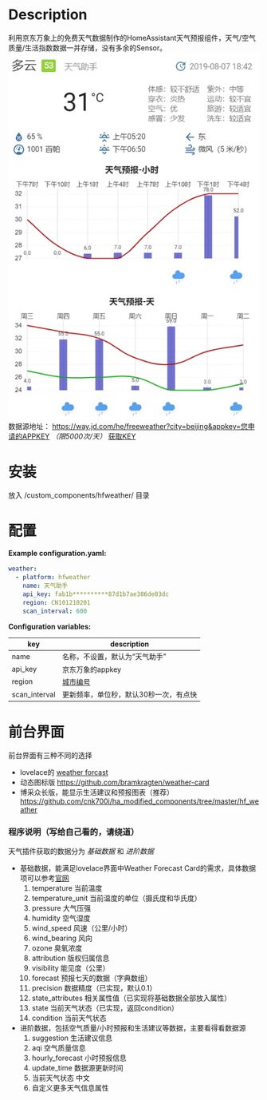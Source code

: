 # Description
利用京东万象上的免费天气数据制作的HomeAssistant天气预报组件，天气/空气质量/生活指数数据一并存储，没有多余的Sensor。
![avatar](https://github.com/aalavender/HFWeather/blob/master/1.PNG)
数据源地址： https://way.jd.com/he/freeweather?city=beijing&appkey=您申请的APPKEY *（限5000次/天）* [获取KEY](https://uc.jdcloud.com/login?returnUrl=https%3A%2F%2Fwx.jdcloud.com%2Fmarket%2Fapi%2F10610)

# 安装
放入 <config directory>/custom_components/hfweather/ 目录

# 配置
**Example configuration.yaml:**
```yaml
weather:
  - platform: hfweather
    name: 天气助手
    api_key: fab1b**********87d1b7ae386de03dc
    region: CN101210201
    scan_interval: 600
```

**Configuration variables:**

|  key   | description  |
|  ----  | ----  |
| name  | 名称，不设置，默认为“天气助手” |
| api_key  | 京东万象的appkey |
| region  | [城市编号](https://where.heweather.com/index.html) |
| scan_interval  | 更新频率，单位秒，默认30秒一次，有点快 |

# 前台界面
前台界面有三种不同的选择
- lovelace的 [weather forcast](https://www.home-assistant.io/lovelace/weather-forecast/)
- 动态图标版 https://github.com/bramkragten/weather-card
- 博采众长版，能显示生活建议和预报图表（推荐） https://github.com/cnk700i/ha_modified_components/tree/master/hf_weather
    
### 程序说明（写给自己看的，请绕道）
天气插件获取的数据分为 *基础数据* 和 *进阶数据* 
* 基础数据，能满足lovelace界面中Weather Forecast Card的需求，具体数据项可以参考[官网](https://github.com/home-assistant/home-assistant/blob/dev/homeassistant/components/weather/__init__.py)
    1) temperature 当前温度
    2) temperature_unit 当前温度的单位（摄氏度和华氏度）
    3) pressure 大气压强
    4) humidity 空气湿度
    5) wind_speed 风速（公里/小时）
    6) wind_bearing 风向
    7) ozone 臭氧浓度
    8) attribution 版权归属信息
    9) visibility 能见度（公里）
    10) forecast 预报七天的数据（字典数组）
    11) precision 数据精度（已实现，默认0.1）
    12) state_attributes 相关属性值（已实现将基础数据全部放入属性）
    13) state 当前天气状态（已实现，返回condition）
    14) condition 当前天气状态
* 进阶数据，包括空气质量/小时预报和生活建议等数据，主要看得看数据源     
    1) suggestion 生活建议信息
    2) aqi 空气质量信息
    3) hourly_forecast 小时预报信息
    4) update_time 数据源更新时间
    5) 当前天气状态 中文
    6) 自定义更多天气信息属性
